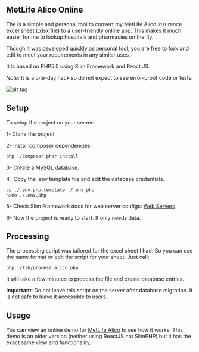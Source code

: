 ## MetLife Alico Online ##

The is a simple and personal tool to convert my MetLife Alico insurance excel sheet (.xlsx file) to a user-friendly online app. This makes it much easier for me to lookup hospitals and pharmacies on the fly.

Though it was developed quickly as personal tool, you are free to fork and edit to meet your requirements in any similar uses.

It is based on PHP5.5 using Slim Framework and React JS.

*Note*: It is a one-day hack so do not expect to see error-proof code or tests.

![alt tag](http://thaghry.com/img/screenshots/alico-demo.png)

Setup
-----
To setup the project on your server:

1- Clone the project

2- Install composer dependencies


    php ./composer.phar install

3- Create a MySQL database.

4- Copy the .env template file and edit the database credentials.


    cp ./.env.php.template ./.env.php
    nano ./.env.php

5- Check Slim Framework docs for web server configs: [Web Servers](http://www.slimframework.com/docs/start/web-servers.html)

6- Now the project is ready to start. It only needs data.

Processing
----------
The processing script was tailored for the excel sheet I had. So you can use the same format or edit the script for your sheet.
Just call:

    php ./lib/process_alico.php
It will take a few minutes to process the file and create database entries.

**Important**:  Do not leave this script on the server after database migration. It is not safe to leave it accessible to users.

Usage
-----
You can view an online demo for [MetLife Alico](http://alico.sarmady.net/) to see how it works. This demo is an older version (neither using ReactJS not SlimPHP) but it has the exact same view and functionality.

